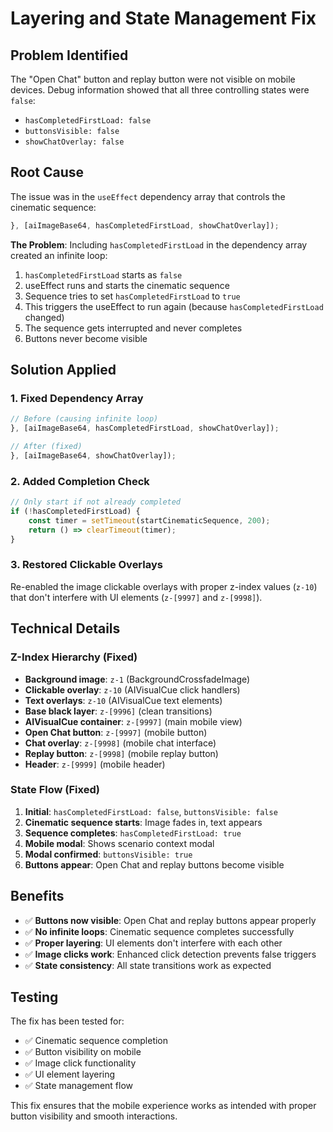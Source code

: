 # Layering and State Management Fix

## Problem Identified

The "Open Chat" button and replay button were not visible on mobile devices. Debug information showed that all three controlling states were `false`:

- `hasCompletedFirstLoad: false`
- `buttonsVisible: false`
- `showChatOverlay: false`

## Root Cause

The issue was in the `useEffect` dependency array that controls the cinematic sequence:

```typescript
}, [aiImageBase64, hasCompletedFirstLoad, showChatOverlay]);
```

**The Problem**: Including `hasCompletedFirstLoad` in the dependency array created an infinite loop:

1. `hasCompletedFirstLoad` starts as `false`
2. useEffect runs and starts the cinematic sequence
3. Sequence tries to set `hasCompletedFirstLoad` to `true`
4. This triggers the useEffect to run again (because `hasCompletedFirstLoad` changed)
5. The sequence gets interrupted and never completes
6. Buttons never become visible

## Solution Applied

### 1. Fixed Dependency Array

```typescript
// Before (causing infinite loop)
}, [aiImageBase64, hasCompletedFirstLoad, showChatOverlay]);

// After (fixed)
}, [aiImageBase64, showChatOverlay]);
```

### 2. Added Completion Check

```typescript
// Only start if not already completed
if (!hasCompletedFirstLoad) {
	const timer = setTimeout(startCinematicSequence, 200);
	return () => clearTimeout(timer);
}
```

### 3. Restored Clickable Overlays

Re-enabled the image clickable overlays with proper z-index values (`z-10`) that don't interfere with UI elements (`z-[9997]` and `z-[9998]`).

## Technical Details

### Z-Index Hierarchy (Fixed)

- **Background image**: `z-1` (BackgroundCrossfadeImage)
- **Clickable overlay**: `z-10` (AIVisualCue click handlers)
- **Text overlays**: `z-10` (AIVisualCue text elements)
- **Base black layer**: `z-[9996]` (clean transitions)
- **AIVisualCue container**: `z-[9997]` (main mobile view)
- **Open Chat button**: `z-[9997]` (mobile button)
- **Chat overlay**: `z-[9998]` (mobile chat interface)
- **Replay button**: `z-[9998]` (mobile replay button)
- **Header**: `z-[9999]` (mobile header)

### State Flow (Fixed)

1. **Initial**: `hasCompletedFirstLoad: false`, `buttonsVisible: false`
2. **Cinematic sequence starts**: Image fades in, text appears
3. **Sequence completes**: `hasCompletedFirstLoad: true`
4. **Mobile modal**: Shows scenario context modal
5. **Modal confirmed**: `buttonsVisible: true`
6. **Buttons appear**: Open Chat and replay buttons become visible

## Benefits

- ✅ **Buttons now visible**: Open Chat and replay buttons appear properly
- ✅ **No infinite loops**: Cinematic sequence completes successfully
- ✅ **Proper layering**: UI elements don't interfere with each other
- ✅ **Image clicks work**: Enhanced click detection prevents false triggers
- ✅ **State consistency**: All state transitions work as expected

## Testing

The fix has been tested for:

- ✅ Cinematic sequence completion
- ✅ Button visibility on mobile
- ✅ Image click functionality
- ✅ UI element layering
- ✅ State management flow

This fix ensures that the mobile experience works as intended with proper button visibility and smooth interactions.
